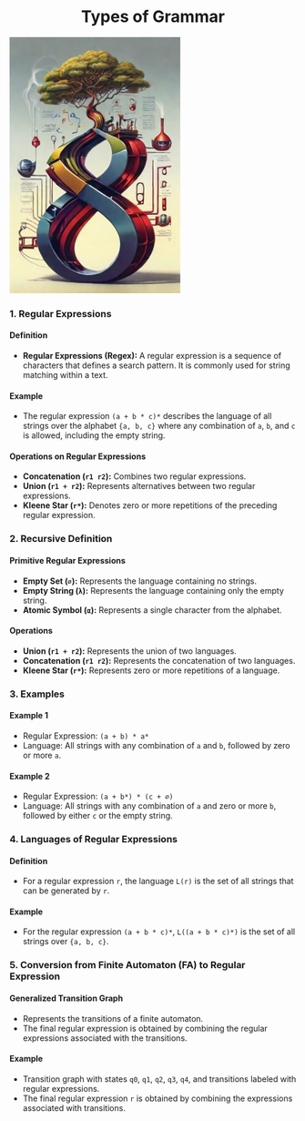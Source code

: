 # <center> Types of Grammar

<img src="../pictures/compiler.jpg" width="300" class="center"/>



### 1. Regular Expressions

#### Definition
- **Regular Expressions (Regex):** A regular expression is a sequence of characters that defines a search pattern. It is commonly used for string matching within a text.

#### Example
- The regular expression `(a + b * c)*` describes the language of all strings over the alphabet `{a, b, c}` where any combination of `a`, `b`, and `c` is allowed, including the empty string.

#### Operations on Regular Expressions
- **Concatenation (`r1 r2`):** Combines two regular expressions.
- **Union (`r1 + r2`):** Represents alternatives between two regular expressions.
- **Kleene Star (`r*`):** Denotes zero or more repetitions of the preceding regular expression.

### 2. Recursive Definition

#### Primitive Regular Expressions
- **Empty Set (`∅`):** Represents the language containing no strings.
- **Empty String (`λ`):** Represents the language containing only the empty string.
- **Atomic Symbol (`α`):** Represents a single character from the alphabet.

#### Operations
- **Union (`r1 + r2`):** Represents the union of two languages.
- **Concatenation (`r1 r2`):** Represents the concatenation of two languages.
- **Kleene Star (`r*`):** Represents zero or more repetitions of a language.

### 3. Examples

#### Example 1
- Regular Expression: `(a + b) * a*`
- Language: All strings with any combination of `a` and `b`, followed by zero or more `a`.

#### Example 2
- Regular Expression: `(a + b*) * (c + ∅)`
- Language: All strings with any combination of `a` and zero or more `b`, followed by either `c` or the empty string.

### 4. Languages of Regular Expressions

#### Definition
- For a regular expression `r`, the language `L(r)` is the set of all strings that can be generated by `r`.

#### Example
- For the regular expression `(a + b * c)*`, `L((a + b * c)*)` is the set of all strings over `{a, b, c}`.

### 5. Conversion from Finite Automaton (FA) to Regular Expression

#### Generalized Transition Graph
- Represents the transitions of a finite automaton.
- The final regular expression is obtained by combining the regular expressions associated with the transitions.

#### Example
- Transition graph with states `q0`, `q1`, `q2`, `q3`, `q4`, and transitions labeled with regular expressions.
- The final regular expression `r` is obtained by combining the expressions associated with transitions.


